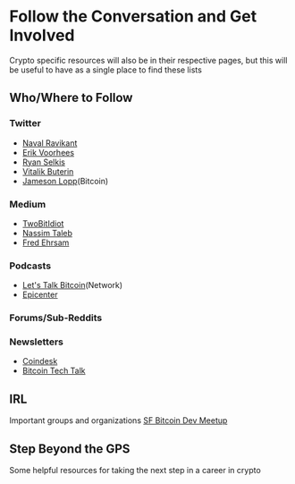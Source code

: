 # Follow the Conversation and Get Involved
Crypto specific resources will also be in their respective pages, but this will be useful to have as a single place to find these lists


## Who/Where to Follow

### Twitter
- [Naval Ravikant](https://twitter.com/naval)
- [Erik Voorhees](https://twitter.com/ErikVoorhees)
- [Ryan Selkis](https://twitter.com/twobitidiot)
- [Vitalik Buterin](https://twitter.com/VitalikButerin)
- [Jameson Lopp](https://twitter.com/lopp)(Bitcoin)

### Medium
- [TwoBitIdiot](https://medium.com/@twobitidiot)
- [Nassim Taleb](https://medium.com/@nntaleb)
- [Fred Ehrsam](https://medium.com/@FEhrsam)

### Podcasts
- [Let's Talk Bitcoin](https://letstalkbitcoin.com/)(Network)
- [Epicenter](https://epicenter.tv/)

### Forums/Sub-Reddits

### Newsletters
- [Coindesk](https://www.coindesk.com/newsletter/)
- [Bitcoin Tech Talk](https://bitcointechtalk.com/)

## IRL
Important groups and organizations
[SF Bitcoin Dev Meetup](https://www.meetup.com/SF-Bitcoin-Devs)

## Step Beyond the GPS
Some helpful resources for taking the next step in a career in crypto

